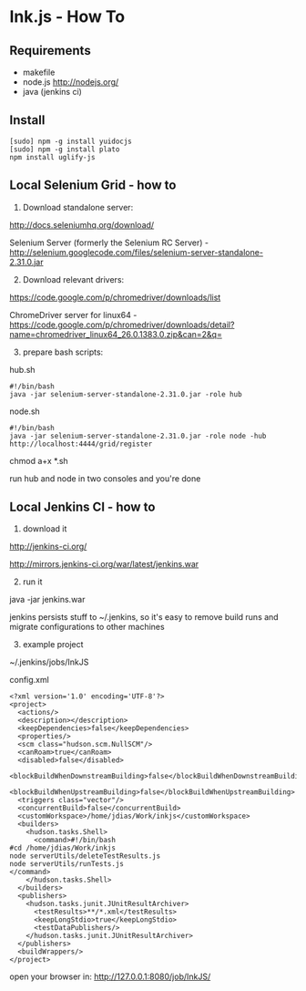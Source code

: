 # Ink.js - How To



## Requirements

* makefile
* node.js    http://nodejs.org/
* java (jenkins ci)



## Install

    [sudo] npm -g install yuidocjs
    [sudo] npm -g install plato
    npm install uglify-js



## Local Selenium Grid - how to

1. Download standalone server:

http://docs.seleniumhq.org/download/ 

Selenium Server (formerly the Selenium RC Server) - http://selenium.googlecode.com/files/selenium-server-standalone-2.31.0.jar



2. Download relevant drivers:

https://code.google.com/p/chromedriver/downloads/list

ChromeDriver server for linux64 - https://code.google.com/p/chromedriver/downloads/detail?name=chromedriver_linux64_26.0.1383.0.zip&can=2&q=



3. prepare bash scripts:

hub.sh

    #!/bin/bash
    java -jar selenium-server-standalone-2.31.0.jar -role hub


node.sh

    #!/bin/bash
    java -jar selenium-server-standalone-2.31.0.jar -role node -hub http://localhost:4444/grid/register

chmod a+x *.sh

run hub and node in two consoles and you're done



## Local Jenkins CI - how to

1. download it

http://jenkins-ci.org/

http://mirrors.jenkins-ci.org/war/latest/jenkins.war



2. run it

java -jar jenkins.war

jenkins persists stuff to ~/.jenkins, so it's easy to remove build runs and migrate configurations to other machines



3. example project

~/.jenkins/jobs/InkJS

config.xml

	<?xml version='1.0' encoding='UTF-8'?>
	<project>
	  <actions/>
	  <description></description>
	  <keepDependencies>false</keepDependencies>
	  <properties/>
	  <scm class="hudson.scm.NullSCM"/>
	  <canRoam>true</canRoam>
	  <disabled>false</disabled>
	  <blockBuildWhenDownstreamBuilding>false</blockBuildWhenDownstreamBuilding>
	  <blockBuildWhenUpstreamBuilding>false</blockBuildWhenUpstreamBuilding>
	  <triggers class="vector"/>
	  <concurrentBuild>false</concurrentBuild>
	  <customWorkspace>/home/jdias/Work/inkjs</customWorkspace>
	  <builders>
	    <hudson.tasks.Shell>
	      <command>#!/bin/bash
	#cd /home/jdias/Work/inkjs
	node serverUtils/deleteTestResults.js
	node serverUtils/runTests.js
	</command>
	    </hudson.tasks.Shell>
	  </builders>
	  <publishers>
	    <hudson.tasks.junit.JUnitResultArchiver>
	      <testResults>**/*.xml</testResults>
	      <keepLongStdio>true</keepLongStdio>
	      <testDataPublishers/>
	    </hudson.tasks.junit.JUnitResultArchiver>
	  </publishers>
	  <buildWrappers/>
	</project>

open your browser in: http://127.0.0.1:8080/job/InkJS/